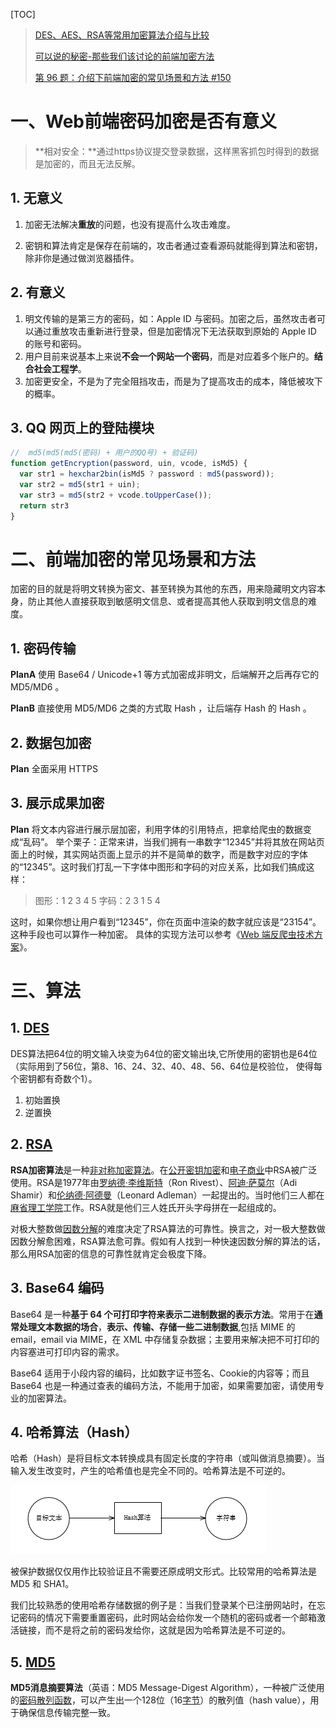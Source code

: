 [TOC]

> [DES、AES、RSA等常用加密算法介绍与比较](https://yq.aliyun.com/articles/156277)
>
> [可以说的秘密-那些我们该讨论的前端加密方法](https://juejin.im/entry/5bc93545e51d450e5f3dceff)
>
> [第 96 题：介绍下前端加密的常见场景和方法 #150](https://github.com/Advanced-Frontend/Daily-Interview-Question/issues/150)

# 一、Web前端密码加密是否有意义

> **相对安全：**通过https协议提交登录数据，这样黑客抓包时得到的数据是加密的，而且无法反解。

## 1. 无意义

1. 加密无法解决**重放**的问题，也没有提高什么攻击难度。

2. 密钥和算法肯定是保存在前端的，攻击者通过查看源码就能得到算法和密钥，除非你是通过做浏览器插件。

## 2. 有意义

1. 明文传输的是第三方的密码，如：Apple ID 与密码。加密之后，虽然攻击者可以通过重放攻击重新进行登录，但是加密情况下无法获取到原始的 Apple ID 的账号和密码。
2. 用户目前来说基本上来说**不会一个网站一个密码**，而是对应着多个账户的。**结合社会工程学**。
3. 加密更安全，不是为了完全阻挡攻击，而是为了提高攻击的成本，降低被攻下的概率。

## 3. QQ 网页上的登陆模块

```js
//  md5(md5(md5(密码) + 用户的QQ号) + 验证码)
function getEncryption(password, uin, vcode, isMd5) {
  var str1 = hexchar2bin(isMd5 ? password : md5(password));
  var str2 = md5(str1 + uin);
  var str3 = md5(str2 + vcode.toUpperCase());
  return str3
}
```



# 二、前端加密的常见场景和方法

加密的目的就是将明文转换为密文、甚至转换为其他的东西，用来隐藏明文内容本身，防止其他人直接获取到敏感明文信息、或者提高其他人获取到明文信息的难度。

## 1. 密码传输

**PlanA**
使用 Base64 / Unicode+1 等方式加密成非明文，后端解开之后再存它的 MD5/MD6 。

**PlanB**
直接使用 MD5/MD6 之类的方式取 Hash ，让后端存 Hash 的 Hash 。

## 2. 数据包加密

**Plan**
全面采用 HTTPS

## 3. 展示成果加密

**Plan**
将文本内容进行展示层加密，利用字体的引用特点，把拿给爬虫的数据变成“乱码”。
举个栗子：正常来讲，当我们拥有一串数字“12345”并将其放在网站页面上的时候，其实网站页面上显示的并不是简单的数字，而是数字对应的字体的“12345”。这时我们打乱一下字体中图形和字码的对应关系，比如我们搞成这样：

> 图形：1 2 3 4 5
> 字码：2 3 1 5 4

这时，如果你想让用户看到“12345”，你在页面中渲染的数字就应该是“23154”。这种手段也可以算作一种加密。
具体的实现方法可以参考《[Web 端反爬虫技术方案](https://juejin.im/post/5b6d579cf265da0f6e51a7e0)》。

# 三、算法

## 1. [DES]([https://baike.baidu.com/item/DES%E7%AE%97%E6%B3%95](https://baike.baidu.com/item/DES算法))

DES算法把64位的明文输入块变为64位的密文输出块,它所使用的密钥也是64位（实际用到了56位，第8、16、24、32、40、48、56、64位是校验位， 使得每个密钥都有奇数个1）。

1. 初始置换
2. 逆置换

## 2. [RSA]([https://baike.baidu.com/item/RSA%E7%AE%97%E6%B3%95/263310?fromtitle=RSA&fromid=210678](https://baike.baidu.com/item/RSA算法/263310?fromtitle=RSA&fromid=210678))

**RSA加密算法**是一种[非对称加密算法](https://baike.baidu.com/item/非对称加密算法/1208652)。在[公开密钥加密](https://baike.baidu.com/item/公开密钥加密/8090774)和[电子商业](https://baike.baidu.com/item/电子商业/10778454)中RSA被广泛使用。RSA是1977年由[罗纳德·李维斯特](https://baike.baidu.com/item/罗纳德·李维斯特/700199)（Ron Rivest）、[阿迪·萨莫尔](https://baike.baidu.com/item/阿迪·萨莫尔)（Adi Shamir）和[伦纳德·阿德曼](https://baike.baidu.com/item/伦纳德·阿德曼/12575612)（Leonard Adleman）一起提出的。当时他们三人都在[麻省理工学院](https://baike.baidu.com/item/麻省理工学院/117999)工作。RSA就是他们三人姓氏开头字母拼在一起组成的。

对极大整数做[因数分解](https://baike.baidu.com/item/因数分解/5827933)的难度决定了RSA算法的可靠性。换言之，对一极大整数做因数分解愈困难，RSA算法愈可靠。假如有人找到一种快速因数分解的算法的话，那么用RSA加密的信息的可靠性就肯定会极度下降。

## 3. Base64 编码

Base64 是一种**基于 64 个可打印字符来表示二进制数据的表示方法**。常用于在**通常处理文本数据的场合**，**表示、传输、存储一些二进制数据**,包括 MIME 的 email，email via MIME，在 XML 中存储复杂数据；主要用来解决把不可打印的内容塞进可打印内容的需求。

Base64 适用于小段内容的编码，比如数字证书签名、Cookie的内容等；而且 Base64 也是一种通过查表的编码方法，不能用于加密，如果需要加密，请使用专业的加密算法。

## 4. 哈希算法（Hash）

哈希（Hash）是将目标文本转换成具有固定长度的字符串（或叫做消息摘要）。当输入发生改变时，产生的哈希值也是完全不同的。哈希算法是不可逆的。

![](./img/hash算法)

被保护数据仅仅用作比较验证且不需要还原成明文形式。比较常用的哈希算法是 MD5 和 SHA1。

我们比较熟悉的使用哈希存储数据的例子是：当我们登录某个已注册网站时，在忘记密码的情况下需要重置密码，此时网站会给你发一个随机的密码或者一个邮箱激活链接，而不是将之前的密码发给你，这就是因为哈希算法是不可逆的。

## 5. [MD5](https://baike.baidu.com/item/MD5/212708?fr=aladdin)

**MD5消息摘要算法**（英语：MD5 Message-Digest Algorithm），一种被广泛使用的[密码散列函数](https://baike.baidu.com/item/密码散列函数)，可以产生出一个128位（16[字节](https://baike.baidu.com/item/字节)）的散列值（hash value），用于确保信息传输完整一致。